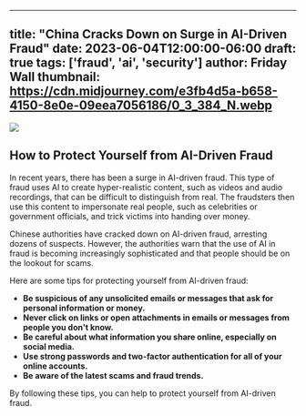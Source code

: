 
---
title: "China Cracks Down on Surge in AI-Driven Fraud"
date: 2023-06-04T12:00:00-06:00
draft: true
tags: ['fraud', 'ai', 'security']
author: Friday Wall
thumbnail: https://cdn.midjourney.com/e3fb4d5a-b658-4150-8e0e-09eea7056186/0_3_384_N.webp
---

![](https://cdn.midjourney.com/e3fb4d5a-b658-4150-8e0e-09eea7056186/0_3.webp)


## How to Protect Yourself from AI-Driven Fraud

In recent years, there has been a surge in AI-driven fraud. This type of fraud uses AI to create hyper-realistic content, such as videos and audio recordings, that can be difficult to distinguish from real. The fraudsters then use this content to impersonate real people, such as celebrities or government officials, and trick victims into handing over money.

Chinese authorities have cracked down on AI-driven fraud, arresting dozens of suspects. However, the authorities warn that the use of AI in fraud is becoming increasingly sophisticated and that people should be on the lookout for scams.

Here are some tips for protecting yourself from AI-driven fraud:

* **Be suspicious of any unsolicited emails or messages that ask for personal information or money.**
* **Never click on links or open attachments in emails or messages from people you don't know.**
* **Be careful about what information you share online, especially on social media.**
* **Use strong passwords and two-factor authentication for all of your online accounts.**
* **Be aware of the latest scams and fraud trends.**

By following these tips, you can help to protect yourself from AI-driven fraud.


            